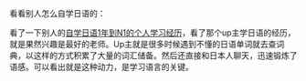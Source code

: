 看看别人怎么自学日语的：

看了一下别人的[自学日语1年到N1的个人学习经历](https://www.bilibili.com/video/BV1dt411i7Kx)，看了那个up主学日语的经历，就是果然兴趣是最好的老师。Up主就是很多时候遇到不懂的日语单词就去查词典，以这样的方式积累了大量的词汇储备。然后还直接和日本人聊天，迅速锻炼了语感。可以看出就是这种动力，是学习语言的关键。